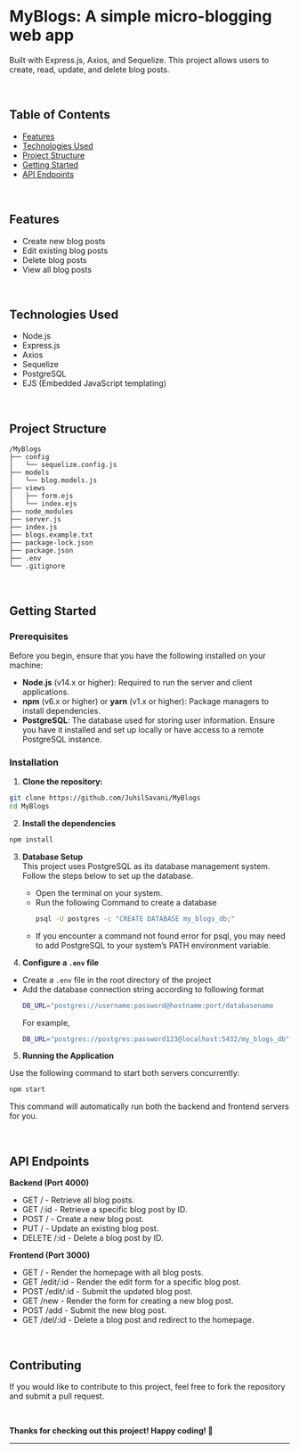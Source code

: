 # MyBlogs: A simple micro-blogging web app 
Built with Express.js, Axios, and Sequelize. This project allows users to create, read, update, and delete blog posts.

<br/>

## Table of Contents
- [Features](#features)
- [Technologies Used](#technologies-used)
- [Project Structure](#project-structure)
- [Getting Started](#getting-started)
- [API Endpoints](#api-endpoints)
<br/>

## Features
- Create new blog posts
- Edit existing blog posts
- Delete blog posts
- View all blog posts
<br/>

## Technologies Used
- Node.js
- Express.js
- Axios
- Sequelize
- PostgreSQL
- EJS (Embedded JavaScript templating)
<br/>

## Project Structure
```
/MyBlogs
├── config
│   └── sequelize.config.js
├── models
│   └── blog.models.js
├── views
│   ├── form.ejs
│   └── index.ejs
├── node_modules
├── server.js
├── index.js
├── blogs.example.txt
├── package-lock.json
├── package.json
├── .env
└── .gitignore
```
<br/>

## Getting Started

### Prerequisites
Before you begin, ensure that you have the following installed on your machine:
- **Node.js** (v14.x or higher): Required to run the server and client applications.
- **npm** (v6.x or higher) or **yarn** (v1.x or higher): Package managers to install dependencies.
- **PostgreSQL**: The database used for storing user information. Ensure you have it installed and set up locally or have access to a remote PostgreSQL instance.

### Installation

1. **Clone the repository:**
  ```bash
  git clone https://github.com/JuhilSavani/MyBlogs
  cd MyBlogs
  ```

2. **Install the dependencies**
  ```bash
  npm install
  ```

3. **Database Setup**<br/>
This project uses PostgreSQL as its database management system. Follow the steps below to set up the database.
    - Open the terminal on your system.
    - Run the following Command to create a database
      ```bash
      psql -U postgres -c "CREATE DATABASE my_blogs_db;"
      ```
    - If you encounter a command not found error for psql, you may need to add PostgreSQL to your system’s PATH environment variable.

4. **Configure a `.env` file**
- Create a `.env` file in the root directory of the project 
- Add the database connection string according to following format
  ```bash
  DB_URL="postgres://username:password@hostname:port/databasename
  ```
  For example, 
  ```bash
  DB_URL="postgres://postgres:password123@localhost:5432/my_blogs_db"
  ```

5. **Running the Application**

Use the following command to start both servers concurrently:
 ```bash
npm start
```
This command will automatically run both the backend and frontend servers for you.

<br/>

## API Endpoints

**Backend (Port 4000)**
-	GET / - Retrieve all blog posts.
-	GET /:id - Retrieve a specific blog post by ID.
-	POST / - Create a new blog post.
-	PUT / - Update an existing blog post.
-	DELETE /:id - Delete a blog post by ID.

**Frontend (Port 3000)**
- GET / - Render the homepage with all blog posts.
-	GET /edit/:id - Render the edit form for a specific blog post.
-	POST /edit/:id - Submit the updated blog post.
-	GET /new - Render the form for creating a new blog post.
-	POST /add - Submit the new blog post.
-	GET /del/:id - Delete a blog post and redirect to the homepage.
<br/>

## Contributing
If you would like to contribute to this project, feel free to fork the repository and submit a pull request. 

<br/>

**Thanks for checking out this project! Happy coding! 🚀**

---

